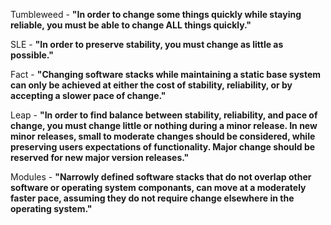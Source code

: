 
Tumbleweed - **"In order to change some things quickly while staying reliable, you must be able to change ALL things quickly."**

SLE - **"In order to preserve stability, you must change as little as possible."**

Fact - **"Changing software stacks while maintaining a static base system can only be achieved at either the cost of stability, reliability, or by accepting a slower pace of change."**

Leap - **"In order to find balance between stability, reliability, and pace of change, you must change little or nothing during a minor release. In new minor releases, small to moderate changes should be considered, while preserving users expectations of functionality. Major change should be reserved for new major version releases."**

Modules - **"Narrowly defined software stacks that do not overlap other software or operating system componants, can move at a moderately faster pace, assuming they do not require change elsewhere in the operating system."**

